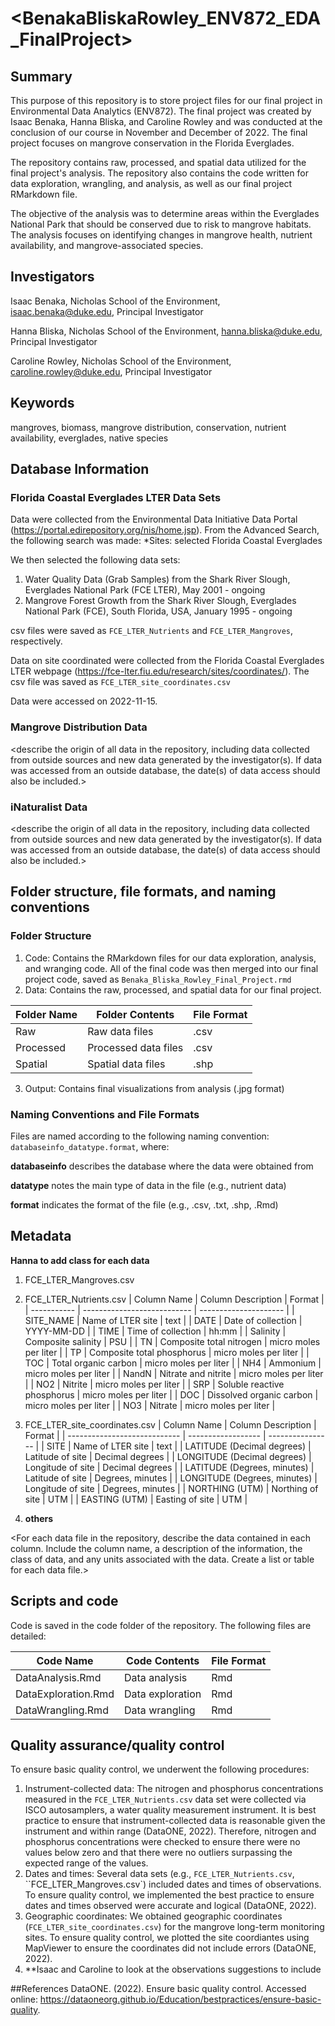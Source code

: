 # <BenakaBliskaRowley_ENV872_EDA_FinalProject>

## Summary

This purpose of this repository is to store project files for our final project in Environmental Data Analytics (ENV872). The final project was created by Isaac Benaka, Hanna Bliska, and Caroline Rowley and was conducted at the conclusion of our course in November and December of 2022. The final project focuses on mangrove conservation in the Florida Everglades. 

The repository contains raw, processed, and spatial data utilized for the final project's analysis. The repository also contains the code written for data exploration, wrangling, and analysis, as well as our final project RMarkdown file. 

The objective of the analysis was to determine areas within the Everglades National Park that should be conserved due to risk to mangrove habitats. The analysis focuses on identifying changes in mangrove health, nutrient availability, and mangrove-associated species. 

## Investigators

Isaac Benaka, Nicholas School of the Environment, 
isaac.benaka@duke.edu, Principal Investigator

Hanna Bliska, Nicholas School of the Environment, 
hanna.bliska@duke.edu, Principal Investigator

Caroline Rowley, Nicholas School of the Environment, 
caroline.rowley@duke.edu, Principal Investigator

## Keywords

mangroves, biomass, mangrove distribution, conservation, nutrient availability, everglades, native species

## Database Information

### Florida Coastal Everglades LTER Data Sets
Data were collected from the Environmental Data Initiative Data Portal (https://portal.edirepository.org/nis/home.jsp). From the Advanced Search, the following search was made: 
*Sites: selected Florida Coastal Everglades

We then selected the following data sets:
1. Water Quality Data (Grab Samples) from the Shark River Slough, Everglades National Park (FCE LTER), May 2001 - ongoing
2. Mangrove Forest Growth from the Shark River Slough, Everglades National Park (FCE), South Florida, USA, January 1995 - ongoing

csv files were saved as `FCE_LTER_Nutrients` and `FCE_LTER_Mangroves`, respectively.

Data on site coordinated were collected from the Florida Coastal Everglades LTER webpage (https://fce-lter.fiu.edu/research/sites/coordinates/). The csv file was saved as `FCE_LTER_site_coordinates.csv`

Data were accessed on 2022-11-15.

### Mangrove Distribution Data

<describe the origin of all data in the repository, including data collected from outside sources and new data generated by the investigator(s). If data was accessed from an outside database, the date(s) of data access should also be included.>

### iNaturalist Data

<describe the origin of all data in the repository, including data collected from outside sources and new data generated by the investigator(s). If data was accessed from an outside database, the date(s) of data access should also be included.>

## Folder structure, file formats, and naming conventions 

### Folder Structure
1. Code: Contains the RMarkdown files for our data exploration, analysis, and wranging code. All of the final code was then merged into our final project code, saved as `Benaka_Bliska_Rowley_Final_Project.rmd`
2. Data: Contains the raw, processed, and spatial data for our final project.

| Folder Name | Folder Contents      | File Format |
| ----------- | -------------------- | ----------- |
| Raw         | Raw data files       | .csv        |
| Processed   | Processed data files | .csv        |
| Spatial     | Spatial data files   | .shp        |

3. Output: Contains final visualizations from analysis (.jpg format)

### Naming Conventions and File Formats
Files are named according to the following naming convention: `databaseinfo_datatype.format`, where: 

**databaseinfo** describes the database where the data were obtained from 

**datatype** notes the main type of data in the file (e.g., nutrient data)

**format** indicates the format of the file (e.g., .csv, .txt, .shp, .Rmd)

## Metadata
**Hanna to add class for each data**
1. FCE_LTER_Mangroves.csv

2. FCE_LTER_Nutrients.csv
| Column Name | Column Description          | Format                |
| ----------- | --------------------------- | --------------------- |
| SITE_NAME   | Name of LTER site           | text                  |
| DATE        | Date of collection          | YYYY-MM-DD            |
| TIME        | Time of collection          | hh:mm                 |
| Salinity    | Composite salinity          | PSU                   |
| TN          | Composite total nitrogen    | micro moles per liter |
| TP          | Composite total phosphorus  | micro moles per liter |
| TOC         | Total organic carbon        | micro moles per liter |
| NH4         | Ammonium                    | micro moles per liter |
| NandN       | Nitrate and nitrite         | micro moles per liter |
| NO2         | Nitrite                     | micro moles per liter |
| SRP         | Soluble reactive phosphorus | micro moles per liter |
| DOC         | Dissolved organic carbon    | micro moles per liter |
| NO3         | Nitrate                     | micro moles per liter |

3. FCE_LTER_site_coordinates.csv
| Column Name                  | Column Description | Format           |
| ---------------------------- | ------------------ | ---------------- |
| SITE                         | Name of LTER site  | text             |
| LATITUDE (Decimal degrees)   | Latitude of site   | Decimal degrees  |
| LONGITUDE (Decimal degrees)  | Longitude of site  | Decimal degrees  |
| LATITUDE (Degrees, minutes)  | Latitude of site   | Degrees, minutes |
| LONGITUDE (Degrees, minutes) | Longitude of site  | Degrees, minutes |
| NORTHING (UTM)               | Northing of site   | UTM              |
| EASTING (UTM)                | Easting of site    | UTM              |

4. **others**

<For each data file in the repository, describe the data contained in each column. Include the column name, a description of the information, the class of data, and any units associated with the data. Create a list or table for each data file.> 

## Scripts and code

Code is saved in the code folder of the repository. The following files are detailed:

| Code Name           | Code Contents        | File Format |
| ------------------- | -------------------- | ----------- |
| DataAnalysis.Rmd    | Data analysis        | Rmd         |
| DataExploration.Rmd | Data exploration     | Rmd         |
| DataWrangling.Rmd   | Data wrangling       | Rmd         |

## Quality assurance/quality control

To ensure basic quality control, we underwent the following procedures:

1. Instrument-collected data: The nitrogen and phosphorus concentrations measured in the `FCE_LTER_Nutrients.csv` data set were collected via ISCO autosamplers, a water quality measurement instrument. It is best practice to ensure that instrument-collected data is reasonable given the instrument and within range (DataONE, 2022). Therefore, nitrogen and phosphorus concentrations were checked to ensure there were no values below zero and that there were no outliers surpassing the expected range of the values.
2. Dates and times: Several data sets (e.g., `FCE_LTER_Nutrients.csv`, ``FCE_LTER_Mangroves.csv`) included dates and times of observations. To ensure quality control, we implemented the best practice to ensure dates and times observed were accurate and logical (DataONE, 2022).
3. Geographic coordinates: We obtained geographic coordinates (`FCE_LTER_site_coordinates.csv`) for the mangrove long-term monitoring sites. To ensure quality control, we plotted the site coordiantes using MapViewer to ensure the coordinates did not include errors (DataONE, 2022).
4. **Isaac and Caroline to look at the observations suggestions to include

##References
DataONE. (2022). Ensure basic quality control. Accessed online: https://dataoneorg.github.io/Education/bestpractices/ensure-basic-quality. 
